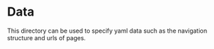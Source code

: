 # Data
This directory can be used to specify yaml data such as the navigation structure and urls of pages.
